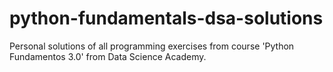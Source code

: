 # python-fundamentals-dsa-solutions
Personal solutions of all programming exercises from course 'Python Fundamentos 3.0' from Data Science Academy.
